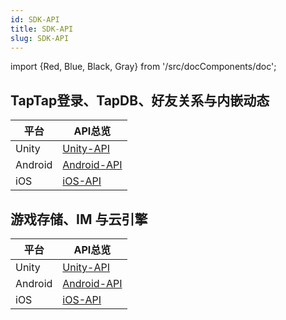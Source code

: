 ```yaml
---
id: SDK-API
title: SDK-API
slug: SDK-API
---
```

import {Red, Blue, Black, Gray} from '/src/docComponents/doc';



## TapTap登录、TapDB、好友关系与内嵌动态

| 平台         | API总览 |   
| ---------- | --- | 
|  Unity   | [Unity-API](https://taptap.github.io/TapSDK-Unity/html/namespaces.html)   | 
|  Android | [Android-API](https://taptap.github.io/TapSDK-Android/)   | 
|   iOS  | [iOS-API](https://taptap.github.io/TapSDK-iOS/index.html)   | 

## 游戏存储、IM 与云引擎

| 平台         | API总览 |   
| ---------- | --- | 
|  Unity   | [Unity-API](https://leancloud.github.io/csharp-sdk/html)   | 
|  Android | [Android-API](https://leancloud.cn/api-docs/android/index.html)   | 
|   iOS  | [iOS-API](https://leancloud.cn/api-docs/iOS/index.html)   | 
